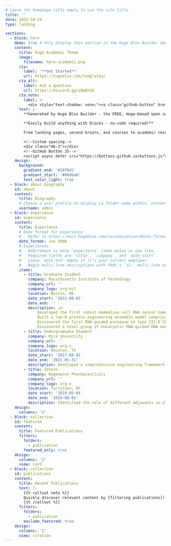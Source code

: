 ```yaml
---
# Leave the homepage title empty to use the site title
title: ''
date: 2022-10-24
type: landing

sections:
  - block: hero
    demo: true # Only display this section in the Hugo Blox Builder demo site
    content:
      title: Hugo Academic Theme
      image:
        filename: hero-academic.png
      cta:
        label: '**Get Started**'
        url: https://hugoblox.com/templates/
      cta_alt:
        label: Ask a question
        url: https://discord.gg/z8wNYzb
      cta_note:
        label: >-
          <div style="text-shadow: none;"><a class="github-button" href="https://github.com/HugoBlox/hugo-blox-builder" data-icon="octicon-star" data-size="large" data-show-count="true" aria-label="Star">Star Hugo Blox Builder</a></div><div style="text-shadow: none;"><a class="github-button" href="https://github.com/HugoBlox/theme-academic-cv" data-icon="octicon-star" data-size="large" data-show-count="true" aria-label="Star">Star the Academic template</a></div>
      text: |-
        **Generated by Hugo Blox Builder - the FREE, Hugo-based open source website builder trusted by 500,000+ sites.**

        **Easily build anything with blocks - no-code required!**

        From landing pages, second brains, and courses to academic resumés, conferences, and tech blogs.

        <!--Custom spacing-->
        <div class="mb-3"></div>
        <!--GitHub Button JS-->
        <script async defer src="https://buttons.github.io/buttons.js"></script>
    design:
      background:
        gradient_end: '#1976d2'
        gradient_start: '#004ba0'
        text_color_light: true
  - block: about.biography
    id: about
    content:
      title: Biography
      # Choose a user profile to display (a folder name within `content/authors/`)
      username: admin
  - block: experience
    id: experience
    content:
      title: Experience
      # Date format for experience
      #   Refer to https://docs.hugoblox.com/customization/#date-format
      date_format: Jan 2006
      # Experiences.
      #   Add/remove as many `experience` items below as you like.
      #   Required fields are `title`, `company`, and `date_start`.
      #   Leave `date_end` empty if it's your current employer.
      #   Begin multi-line descriptions with YAML's `|2-` multi-line prefix.
      items:
        - title: Graduate Student
          company: Masschusetts Institute of Technology
          company_url: ''
          company_logo: org-mit
          location: Boston, MA
          date_start: '2021-06-01'
          date_end: ''
          description: |2-
              Developed the first robust mammalian cell RNA sensor named reprogrammable ADAR sensors RADARS) that senses endogenous RNA transcripts down to 13TPM and release arbitrary payload upon ADAR mediated stop codon editing. I demonstrated this technology for cell state-specific apoptosis, molecular recording (lineage tracing with CRE), in vivo detection of tissue markers with live bioluminescence imaging, and RNA gated synthetic mRNA cytokine therapies for RNA immunotherapy in solid tumor.
              Built a low-N protein engineering ensemble model comprising large protein langue model (ESM) and domain specific expert top layer for rapid evolution of enzymatic function. This model achieved SOTA performance on public DMS datasets. I deployed this model on a novel miniature CRISPR nuclease (PsaCas12f) and rapidly evolved a 10-fold more active enPsaCas12f for in vivo genome editing. Using this model, I evolved a SOTA T7 RNA polymerase that produces mRNA with near zero immunogenicity, BXB1 integrase that are 2-fold more active than wild type, and carbonic anhydrase with 20% increased thermal and PH stability. 
              Discovered the first RNA-guided protease in type III-E CRISPR systems (Craspase Cas7-11/Csx29/Csx30). This is the first known abortive infection module in bacterial antiviral defense systems that utilize post-translational protein cleavage upon RNA detection. I reprogrammed the system to function as a RNA sensor system in mammalian cell and demonstrated the potential for mammalian cell RNA diagnostic and therapy. 
              Discovered a novel group of eukaryotic RNA-guided DNA endonucleases (Fanzor). This is the first example of RNA-guided DNA cleavage mechanism in eukaryotes, and demonstrated the powerful evolution of RNA-guided nuclease TnpB’s adaptation into the eukaryotic world as they gradually acquired NLS and introns. Bioinformatic mining revealed more than 3,000 novel clusters in the eukaryotic genomes and serve as a rich resource for future nucleases. 
        - title: Undergraduate Student
          company: Rice University
          company_url: ''
          company_logo: org-x
          location: Houston, TX
          date_start: '2017-08-01'
          date_end: '2021-05-31'
          description: Developed a comprehensive engineering framework for post-translational protein circuits in mammalian cells based on phosphorylation. By exploiting the natural diversity of kinase, phosphatase, and SH2/SH3 domains, we designed a highly tunable phosphorylation-based protein circuits that allow fast time scale response to extracellular stimuli. We built a biophysical model to characterize each modular protein part for prediction of large design space and deployed the circuit for tuning of T cell activities through sensing cytokines.
        - title: Intern
          company: Regeneron Pharmaceuticals
          company_url: ''
          company_logo: org-x
          location: Tarrytown, NY
          date_start: '2019-05-01'
          date_end: '2019-08-01'
          description: Identified the role of different adjuvants in eliciting immune repones of mice to foreign antigens. Through understanding of molecular differences between adjuvants in terms of germinal centers and plasma cell formation, we formulated the antigen with an optimal adjuvant for enhanced production of therapeutic antibodies for triple negative breast cancer.  
    design:
      columns: '2'
  - block: collection
    id: featured
    content:
      title: Featured Publications
      filters:
        folders:
          - publication
        featured_only: true
    design:
      columns: '2'
      view: card
  - block: collection
    id: publications
    content:
      title: Recent Publications
      text: |-
        {{% callout note %}}
        Quickly discover relevant content by [filtering publications](./publication/).
        {{% /callout %}}
      filters:
        folders:
          - publication
        exclude_featured: true
    design:
      columns: '2'
      view: citation
---
```

